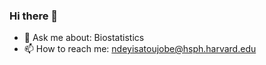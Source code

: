 ### Hi there 👋

- 💬 Ask me about: Biostatistics
- 📫 How to reach me: ndeyisatoujobe@hsph.harvard.edu
